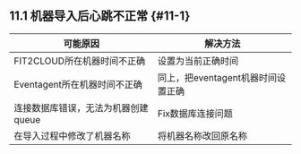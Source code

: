 ## **11.1 机器导入后心跳不正常**  {#11-1}

| 可能原因 | 解决方法 |
| --- | --- |
| FIT2CLOUD所在机器时间不正确 | 设置为当前正确时间 |
| Eventagent所在机器时间不正确 | 同上，把eventagent机器时间设置正确 |
| 连接数据库错误，无法为机器创建queue | Fix数据库连接问题 |
| 在导入过程中修改了机器名称 | 将机器名称改回原名称 |